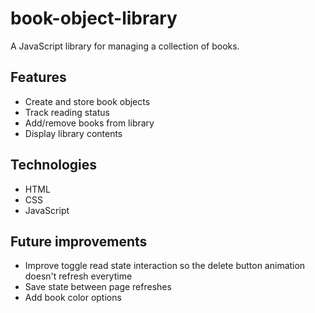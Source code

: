 # book-object-library

A JavaScript library for managing a collection of books.

## Features
- Create and store book objects
- Track reading status
- Add/remove books from library
- Display library contents

## Technologies
- HTML
- CSS 
- JavaScript

## Future improvements
- Improve toggle read state interaction so the delete button animation doesn't refresh everytime
- Save state between page refreshes
- Add book color options
